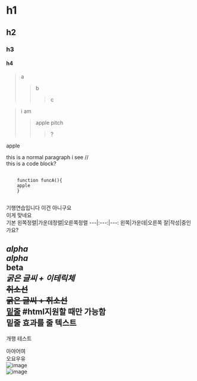 # h1  
## h2
### h3
#### h4


> a
> > b
> > > c

> i am
> > apple
> > pitch
> > > ?


apple

this is a normal paragraph
i see //  
  this is a code block?   


<pre>
  <code>
    function funcA(){
    apple
    }
  </code>
</pre>

기행연습입니다
이건 아니구요  
이게 맞네요  
기본 왼쪽정렬|가운데정렬|오른쪽정렬
---|:---:|---:
왼쪽|가운데|오른쪽
잘|작성|중인가요?  

*alpha*  
_alpha_  
**beta**  
***굵은 글씨 + 이테릭체***  
~~취소선~~  
**~~굵은 글씨 + 취소선~~**  
<u>밑줄</u>  #html지원할 때만 가능함  
밑줄 효과를 줄 텍스트  
---

개행 테스트

아야어여  
오요우유  
![image](https://github.com/iseongyong143/first/issues/1#issue-2856720402)  
![image](https://user-images.githubusercontent.com/80378085/150758811-3f9b193c-6587-4c3c-8394-fc7089c8c77c.png)

